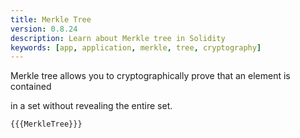 ```yaml
---
title: Merkle Tree
version: 0.8.24
description: Learn about Merkle tree in Solidity
keywords: [app, application, merkle, tree, cryptography]
---
```


Merkle tree allows you to cryptographically prove that an element is contained

in a set without revealing the entire set.

```solidity
{{{MerkleTree}}}
```

